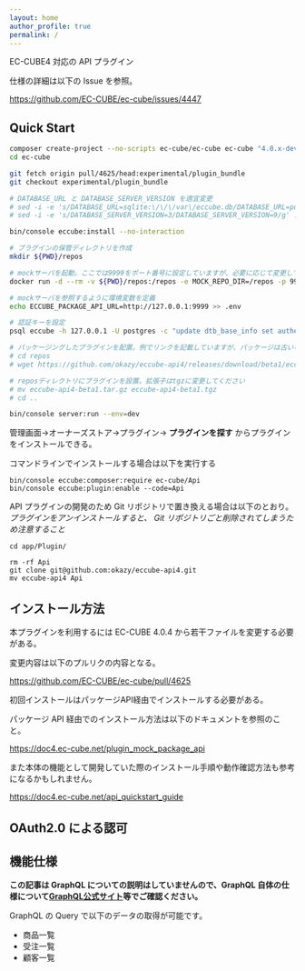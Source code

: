 ```yaml
---
layout: home
author_profile: true
permalink: /
---
```

EC-CUBE4 対応の API プラグイン

仕様の詳細は以下の Issue を参照。

https://github.com/EC-CUBE/ec-cube/issues/4447

## Quick Start

```sh
composer create-project --no-scripts ec-cube/ec-cube ec-cube "4.0.x-dev" --keep-vcs
cd ec-cube

git fetch origin pull/4625/head:experimental/plugin_bundle
git checkout experimental/plugin_bundle

# DATABASE_URL と DATABASE_SERVER_VERSION を適宜変更
# sed -i -e 's/DATABASE_URL=sqlite:\/\/\/var\/eccube.db/DATABASE_URL=postgres:\/\/postgres@127.0.0.1\/eccube/g' ./.env
# sed -i -e 's/DATABASE_SERVER_VERSION=3/DATABASE_SERVER_VERSION=9/g' ./.env

bin/console eccube:install --no-interaction

# プラグインの保管ディレクトリを作成
mkdir ${PWD}/repos

# mockサーバを起動。ここでは9999をポート番号に設定していますが、必要に応じて変更してください
docker run -d --rm -v ${PWD}/repos:/repos -e MOCK_REPO_DIR=/repos -p 9999:8080 eccube/mock-package-api

# mockサーバを参照するように環境変数を定義
echo ECCUBE_PACKAGE_API_URL=http://127.0.0.1:9999 >> .env

# 認証キーを設定
psql eccube -h 127.0.0.1 -U postgres -c "update dtb_base_info set authentication_key='test';"

# パッケージングしたプラグインを配置。例でリンクを記載していますが、パッケージは古い可能性があるので各自でパッケージしたものに置き換えてください。
# cd repos
# wget https://github.com/okazy/eccube-api4/releases/download/beta1/eccube-api4-beta1.tar.gz

# reposディレクトリにプラグインを設置。拡張子はtgzに変更してください
# mv eccube-api4-beta1.tar.gz eccube-api4-beta1.tgz
# cd ..

bin/console server:run --env=dev
```

管理画面→オーナーズストア→プラグイン→ **プラグインを探す** からプラグインをインストールできる。

コマンドラインでインストールする場合は以下を実行する
```
bin/console eccube:composer:require ec-cube/Api
bin/console eccube:plugin:enable --code=Api
```

API プラグインの開発のため Git リポジトリで置き換える場合は以下のとおり。
*プラグインをアンインストールすると、 Git リポジトリごと削除されてしまうため注意すること*

```
cd app/Plugin/

rm -rf Api
git clone git@github.com:okazy/eccube-api4.git
mv eccube-api4 Api
```


## インストール方法

本プラグインを利用するには EC-CUBE 4.0.4 から若干ファイルを変更する必要がある。

変更内容は以下のプルリクの内容となる。

https://github.com/EC-CUBE/ec-cube/pull/4625

初回インストールはパッケージAPI経由でインストールする必要がある。

パッケージ API 経由でのインストール方法は以下のドキュメントを参照のこと。

https://doc4.ec-cube.net/plugin_mock_package_api

また本体の機能として開発していた際のインストール手順や動作確認方法も参考になるかもしれません。

https://doc4.ec-cube.net/api_quickstart_guide


## OAuth2.0 による認可



## 機能仕様

**この記事は GraphQL についての説明はしていませんので、GraphQL 自体の仕様について[GraphQL公式サイト](https://graphql.org/)等でご確認ください。**

GraphQL の Query で以下のデータの取得が可能です。

- 商品一覧
- 受注一覧
- 顧客一覧
